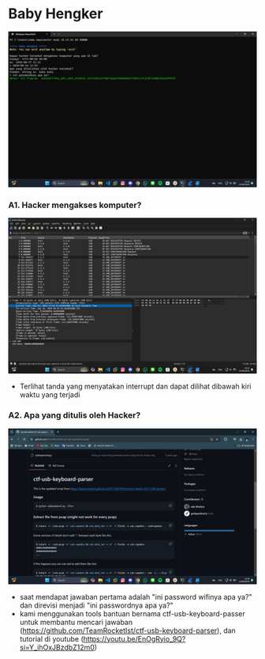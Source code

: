 
# Baby Hengker

![App Screenshot](https://github.com/masibelajar/Jarkom-Modul-1-2024-IT37/blob/main/Baby%20Hengker/Screenshot%202024-09-22%20214031.png)

### A1. Hacker mengakses komputer?

![App Screenshot](https://github.com/masibelajar/Jarkom-Modul-1-2024-IT37/blob/main/Baby%20Hengker/Screenshot%202024-09-22%20214010.png)

+ Terlihat tanda yang menyatakan interrupt dan dapat dilihat dibawah kiri waktu yang terjadi

### A2. Apa yang ditulis oleh Hacker?

![App Screenshot](https://github.com/masibelajar/Jarkom-Modul-1-2024-IT37/blob/main/Baby%20Hengker/Screenshot%202024-09-22%20214017.png)

+ saat mendapat jawaban pertama adalah "ini password wifinya apa ya?" dan direvisi menjadi "ini passwordnya apa ya?"
+ kami menggunakan tools bantuan bernama ctf-usb-keyboard-passer untuk membantu mencari jawaban (https://github.com/TeamRocketIst/ctf-usb-keyboard-parser), dan tutorial di youtube (https://youtu.be/EnOgRyio_9Q?si=Y_ihOxJBzdbZ12m0)
